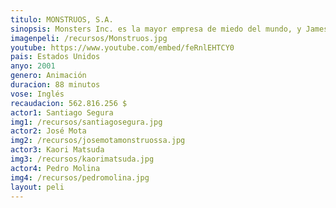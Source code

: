```yaml
---
titulo: MONSTRUOS, S.A.
sinopsis: Monsters Inc. es la mayor empresa de miedo del mundo, y James P. Sullivan es uno de sus mejores empleados. Asustar a los niños no es un trabajo fácil, ya que todos creen que los niños son tóxicos y no pueden tener contacto con ellos. Pero un día una niña se cuela sin querer en la empresa, provocando el caos.
imagenpeli: /recursos/Monstruos.jpg
youtube: https://www.youtube.com/embed/feRnlEHTCY0
pais: Estados Unidos
anyo: 2001
genero: Animación
duracion: 88 minutos
vose: Inglés
recaudacion: 562.816.256 $​
actor1: Santiago Segura
img1: /recursos/santiagosegura.jpg
actor2: José Mota
img2: /recursos/josemotamonstruossa.jpg
actor3: Kaori Matsuda
img3: /recursos/kaorimatsuda.jpg
actor4: Pedro Molina
img4: /recursos/pedromolina.jpg
layout: peli
---
```

